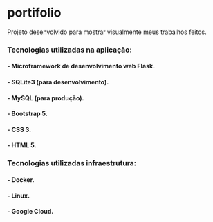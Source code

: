 # portifolio
Projeto desenvolvido para mostrar visualmente meus trabalhos feitos.

### Tecnologias utilizadas na aplicação:

####  - Microframework de desenvolvimento web Flask.
####  - SQLite3 (para desenvolvimento).
####  - MySQL (para produção).
####  - Bootstrap 5.
####  - CSS 3.
####  - HTML 5.

### Tecnologias utilizadas infraestrutura:

####  - Docker.
####  - Linux.
####  - Google Cloud.

